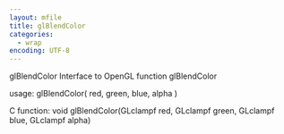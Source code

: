 ```yaml
---
layout: mfile
title: glBlendColor
categories:
  - wrap
encoding: UTF-8
---
```


glBlendColor  Interface to OpenGL function glBlendColor

usage:  glBlendColor( red, green, blue, alpha )

C function:  void glBlendColor(GLclampf red, GLclampf green, GLclampf blue, GLclampf alpha)